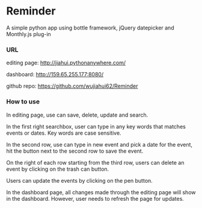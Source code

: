 # Reminder
A simple python app using bottle framework, jQuery datepicker and Monthly.js plug-in

### URL
editing page: http://jiahui.pythonanywhere.com/

dashboard: http://159.65.255.177:8080/

github repo: https://github.com/wujiahui62/Reminder


### How to use
In editing page, use can save, delete, update and search.

In the first right searchbox, user can type in any key words that matches events or dates. Key words are case sensitive.

In the second row, use can type in new event and pick a date for the event, hit the button next to the second row to save the event.

On the right of each row starting from the third row, users can delete an event by clicking on the trash can button.

Users can update the events by clicking on the pen button.


In the dashboard page, all changes made through the editing page will show in the dashboard. However, user needs to refresh the page for updates.

